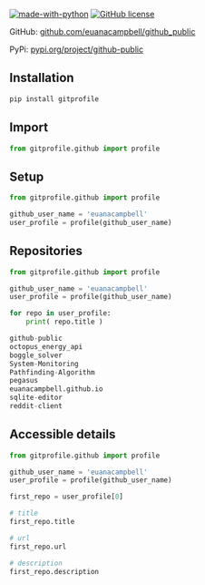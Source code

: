 [![made-with-python](https://img.shields.io/badge/Made%20with-Python-1f425f.svg)](https://www.python.org/) [![GitHub license](https://img.shields.io/github/license/Naereen/StrapDown.js.svg)](https://github.com/Naereen/StrapDown.js/blob/master/LICENSE)

GitHub: [github.com/euanacampbell/github_public](https://github.com/euanacampbell/github_public)

PyPi: [pypi.org/project/github-public](https://pypi.org/project/github-public)

## Installation

```bash
pip install gitprofile
```

## Import

```python
from gitprofile.github import profile
```

## Setup

```python
from gitprofile.github import profile

github_user_name = 'euanacampbell'
user_profile = profile(github_user_name)
```

## Repositories

```python
from gitprofile.github import profile

github_user_name = 'euanacampbell'
user_profile = profile(github_user_name)

for repo in user_profile:
    print( repo.title )

github-public
octopus_energy_api
boggle_solver
System-Monitoring
Pathfinding-Algorithm
pegasus
euanacampbell.github.io
sqlite-editor
reddit-client
```

## Accessible details

```python
from gitprofile.github import profile

github_user_name = 'euanacampbell'
user_profile = profile(github_user_name)

first_repo = user_profile[0]

# title
first_repo.title

# url
first_repo.url

# description
first_repo.description
```